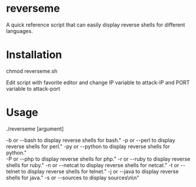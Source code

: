 # reverseme
A quick reference script that can easily display reverse shells for different languages.

# Installation
chmod reverseme.sh 

Edit script with favorite editor and change IP variable to attack-IP and PORT variable to attack-port

# Usage
./reverseme [argument]

-b or --bash to display reverse shells for bash."
-p or --perl to display reverse shells for perl."
-py or --python to display reverse shells for python."	
-P or --php to display reverse shells for php."
-r or --ruby to display reverse shells for ruby."
-n or --netcat to display reverse shells for netcat."
-t or --telnet to display reverse shells for telnet."
-j or --java to display reverse shells for java."
-s or --sources to display sources\n\n"
